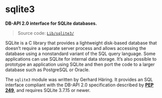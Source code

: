 # sqlite3

**DB-API 2.0 interface for SQLite databases.**

> Source code: [`Lib/sqlite3/`](https://github.com/python/cpython/tree/3.12/Lib/sqlite3/)

SQLite is a C library that provides a lightweight disk-based database that doesn’t require a separate server process and allows accessing the database using a nonstandard variant of the SQL query language. Some applications can use SQLite for internal data storage. It’s also possible to prototype an application using SQLite and then port the code to a larger database such as PostgreSQL or Oracle.

The `sqlite3` module was written by Gerhard Häring. It provides an SQL interface compliant with the DB-API 2.0 specification described by [**PEP 249**](https://peps.python.org/pep-0249/), and requires SQLite 3.7.15 or newer.